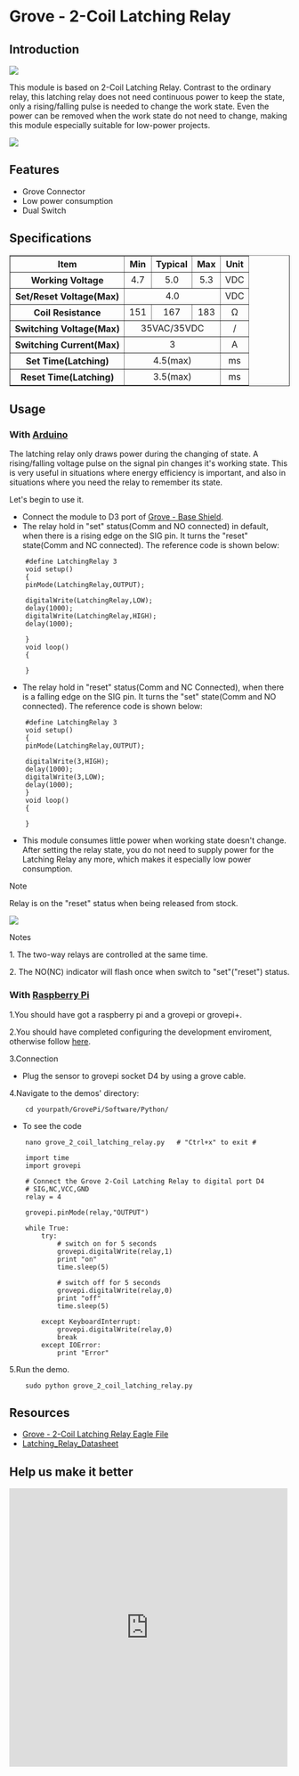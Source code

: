 <!-- 
+++
title       = "Grove - 2-Coil Latching Relay"
+++
 -->

# Grove - 2-Coil Latching Relay

Introduction
------------

![](assets/Grove-2-Coil_Latching_Relay/img/2Coil_Latching_Relay_01.jpg)

This module is based on 2-Coil Latching Relay. Contrast to the ordinary relay, this latching relay does not need continuous power to keep the state, only a rising/falling pulse is needed to change the work state. Even the power can be removed when the work state do not need to change, making this module especially suitable for low-power projects.

[![](assets/common/Get_One_Now_Banner.png)](http://www.seeedstudio.com/Grove-2-Coil-Latching-Relay-p-1446.html)

Features
-------

-   Grove Connector
-   Low power consumption
-   Dual Switch

Specifications
-------------

<table border="1" cellspacing="0" width="80%">
<tr>
<th scope="col">
Item
</th>
<th scope="col">
Min
</th>
<th scope="col">
Typical
</th>
<th scope="col">
Max
</th>
<th scope="col">
Unit
</th>
</tr>
<tr align="center">
<th scope="row">
Working Voltage
</th>
<td>
4.7
</td>
<td>
5.0
</td>
<td>
5.3
</td>
<td>
VDC
</td>
</tr>
<tr align="center">
<th scope="row">
Set/Reset Voltage(Max)
</th>
<td colspan="3">
4.0
</td>
<td>
VDC
</td>
</tr>
<tr align="center">
<th scope="row">
Coil Resistance
</th>
<td>
151
</td>
<td>
167
</td>
<td>
183
</td>
<td>
Ω
</td>
</tr>
<tr align="center">
<th scope="row">
Switching Voltage(Max)
</th>
<td colspan="3">
35VAC/35VDC
</td>
<td>
/
</td>
</tr>
<tr align="center">
<th scope="row">
Switching Current(Max)
</th>
<td colspan="3">
3
</td>
<td>
A
</td>
</tr>
<tr align="center">
<th scope="row">
Set Time(Latching)
</th>
<td colspan="3">
4.5(max)
</td>
<td>
ms
</td>
</tr>
<tr align="center">
<th scope="row">
Reset Time(Latching)
</th>
<td colspan="3">
3.5(max)
</td>
<td>
ms
</td>
</tr>
</table>

Usage
-----

### With [Arduino](/index.php?title=ArduinoAndaction=editAndredlink=1 "Arduino")

The latching relay only draws power during the changing of state. A rising/falling voltage pulse on the signal pin changes it's working state. This is very useful in situations where energy efficiency is important, and also in situations where you need the relay to remember its state.

Let's begin to use it.

-   Connect the module to D3 port of [Grove - Base Shield](/Grove-Base_Shield "Grove - Base Shield").
-   The relay hold in "set" status(Comm and NO connected) in default, when there is a rising edge on the SIG pin. It turns the "reset" state(Comm and NC connected). The reference code is shown below:

```
    #define LatchingRelay 3
    void setup()
    {
    pinMode(LatchingRelay,OUTPUT);

    digitalWrite(LatchingRelay,LOW);
    delay(1000);
    digitalWrite(LatchingRelay,HIGH);
    delay(1000);

    }
    void loop()
    {

    }
```

-   The relay hold in "reset" status(Comm and NC Connected), when there is a falling edge on the SIG pin. It turns the "set" state(Comm and NO connected). The reference code is shown below:

```
    #define LatchingRelay 3
    void setup()
    {
    pinMode(LatchingRelay,OUTPUT);

    digitalWrite(3,HIGH);
    delay(1000);
    digitalWrite(3,LOW);
    delay(1000);
    }
    void loop()
    {

    }
```

-   This module consumes little power when working state doesn't change. After setting the relay state, you do not need to supply power for the Latching Relay any more, which makes it especially low power consumption.

<div class="admonition note">
<p class="admonition-title">Note</p>
Relay is on the "reset" status when being released from stock.
</div>

![](assets/Grove-2-Coil_Latching_Relay/img/Latching_Relay_Diagram.jpg)


<div class="admonition note">
<p class="admonition-title">Notes</p>
<p> 1. The two-way relays are controlled at the same time.</p>
<p> 2. The NO(NC) indicator will flash once when switch to "set"("reset") status.</p>
</div>


### With [Raspberry Pi](/GrovePiPlus "GrovePi+")

1.You should have got a raspberry pi and a grovepi or grovepi+.

2.You should have completed configuring the development enviroment, otherwise follow [here](/GrovePiPlus#Introducing_the_GrovePi.2B).

3.Connection

-   Plug the sensor to grovepi socket D4 by using a grove cable.

4.Navigate to the demos' directory:

```
    cd yourpath/GrovePi/Software/Python/
```
-   To see the code

```
    nano grove_2_coil_latching_relay.py   # "Ctrl+x" to exit #
```

```
    import time
    import grovepi

    # Connect the Grove 2-Coil Latching Relay to digital port D4
    # SIG,NC,VCC,GND
    relay = 4

    grovepi.pinMode(relay,"OUTPUT")

    while True:
        try:
            # switch on for 5 seconds
            grovepi.digitalWrite(relay,1)
            print "on"
            time.sleep(5)

            # switch off for 5 seconds
            grovepi.digitalWrite(relay,0)
            print "off"
            time.sleep(5)

        except KeyboardInterrupt:
            grovepi.digitalWrite(relay,0)
            break
        except IOError:
            print "Error"

```

5.Run the demo.
```
    sudo python grove_2_coil_latching_relay.py
```

Resources
--------

- [Grove - 2-Coil Latching Relay Eagle File](assets/Grove-2-Coil_Latching_Relay/res/Grove-2-Coil_Latching_Relay_Eagle_File.zip)
- [Latching_Relay_Datasheet](assets/Grove-2-Coil_Latching_Relay/res/Latching_Relay_Datesheet.pdf)

Help us make it better
-------------------------

<iframe frameborder="0" height="500" src="https://www.surveymonkey.com/r/3XWCBFX" width="500"></iframe>


<!-- 
+++
oldwikiurl       = "http://www.seeedstudio.com/wiki/Grove_-_2-Coil_Latching_Relay"
+++
 -->

<!-- This Markdown file was created from http://www.seeedstudio.com/wiki/Grove_-_2-Coil_Latching_Relay -->
